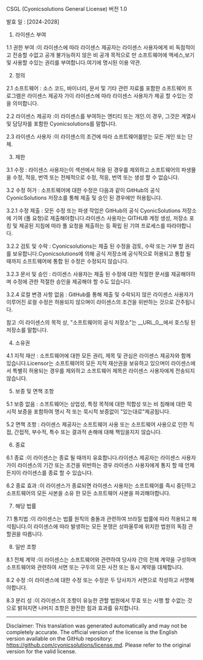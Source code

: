 CSGL (Cyonicsolutions General License)
버전 1.0

발효 일 : [2024-2028]

1. 라이센스 부여

1.1 권한 부여 :이 라이센스에 따라 라이센스 제공자는 라이센스 사용자에게 비 독점적이고 전송할 수없고 공개 불가능하지 않은 비 공개 목적으로 만 소프트웨어에 액세스,보기 및 사용할 수있는 권리를 부여합니다.여기에 명시된 이용 약관.

2. 정의

2.1 소프트웨어 : 소스 코드, 바이너리, 문서 및 기타 관련 자료를 포함한 소프트웨어 프로그램은 라이센스 제공자 가이 라이센스에 따라 라이센스 사용자가 제공 할 수있는 것을 의미합니다.

2.2 라이센스 제공자 :이 라이센스를 부여하는 엔티티 또는 개인.이 경우, 그것은 계열사 및 담당자를 포함한 Cyonicsolutions를 말합니다.

2.3 라이센스 사용자 :이 라이센스의 조건에 따라 소프트웨어를받는 모든 개인 또는 단체.

3. 제한

3.1 수정 : 라이센스 사용자는이 섹션에서 허용 된 경우를 제외하고 소프트웨어의 파생물을 수정, 적응, 번역 또는 전체적으로 수정, 적응, 번역 또는 생성 할 수 없습니다.

3.2 수정 허가 : 소프트웨어에 대한 수정은 다음과 같이 GitHub의 공식 CyonicSolutions 저장소를 통해 제출 및 승인 된 경우에만 허용됩니다.

3.2.1 수정 제출 : 모든 수정 또는 파생 작업은 GitHub의 공식 CyonicSolutions 저장소에 기여 (풀 요청)로 제출해야합니다.라이센스 사용자는 GITHUB 계정 생성, 저장소 포킹 및 제공된 지침에 따라 풀 요청을 제출하는 등 확립 된 기여 프로세스를 따라야합니다.

3.2.2 검토 및 수락 : Cyonicsolutions는 제출 된 수정을 검토, 수락 또는 거부 할 권리를 보유합니다.Cyonicsolutions에 의해 공식 저장소에 공식적으로 허용되고 통합 될 때까지 소프트웨어에 통합 된 수정은 수정되지 않습니다.

3.2.3 문서 및 승인 : 라이센스 사용자는 제출 된 수정에 대한 적절한 문서를 제공해야하며 수정에 관한 적절한 승인을 제공해야 할 수도 있습니다.

3.2.4 로컬 변경 사항 없음 : GitHub를 통해 제출 및 수락되지 않은 라이센스 사용자가 이루어진 로컬 수정은 허용되지 않으며이 라이센스의 조건을 위반하는 것으로 간주됩니다.

참고 :이 라이센스의 목적 상, "소프트웨어의 공식 저장소"는 __URL_0__에서 호스팅 된 저장소를 말합니다.

4. 소유권

4.1 지적 재산 : 소프트웨어에 대한 모든 권리, 제목 및 관심은 라이센스 제공자와 함께 있습니다.Licensor는 소프트웨어의 모든 지적 재산권을 보유하고 있으며이 라이센스에서 특별히 허용되는 경우를 제외하고 소프트웨어 제목은 라이센스 사용자에게 전송되지 않습니다.

5. 보증 및 면책 조항

5.1 보증 없음 : 소프트웨어는 상업성, 특정 목적에 대한 적합성 또는 비 침해에 대한 묵시적 보증을 포함하여 명시 적 또는 묵시적 보증없이 "있는대로"제공됩니다.

5.2 면책 조항 : 라이센스 제공자는 소프트웨어 사용 또는 소프트웨어 사용으로 인한 직접, 간접적, 부수적, 특수 또는 결과적 손해에 대해 책임을지지 않습니다.

6. 종료

6.1 종료 :이 라이센스는 종료 될 때까지 유효합니다.라이센스 제공자는 라이센스 사용자 가이 라이센스의 기간 또는 조건을 위반하는 경우 라이센스 사용자에게 통지 할 때 언제든지이 라이센스를 종료 할 수 있습니다.

6.2 종료 효과 :이 라이센스가 종료되면 라이센스 사용자는 소프트웨어를 즉시 중단하고 소프트웨어의 모든 사본을 소유 한 모든 소프트웨어 사본을 파괴해야합니다.

7. 해당 법률

7.1 통치법 :이 라이센스는 법률 원칙의 충돌과 관련하여 브라질 법률에 따라 적용되고 해석됩니다.이 라이센스에 따라 발생하는 모든 분쟁은 상파울루에 위치한 법원의 독점 관할권을 따릅니다.

8. 일반 조항

8.1 전체 계약 :이 라이센스는 소프트웨어와 관련하여 당사자 간의 전체 계약을 구성하며 소프트웨어와 관련하여 서면 또는 구두의 모든 사전 또는 동시 계약을 대체합니다.

8.2 수정 :이 라이센스에 대한 수정 또는 수정은 두 당사자가 서면으로 작성하고 서명해야합니다.

8.3 분리 성 :이 라이센스의 조항이 유능한 관할 법원에서 무효 또는 시행 할 수없는 것으로 밝혀지면 나머지 조항은 완전한 힘과 효과를 유지합니다.

---
Disclaimer: This translation was generated automatically and may not be completely accurate. The official version of the license is the English version available on the GitHub repository: https://github.com/cyonicsolutions/license.md. Please refer to the original version for the valid license.